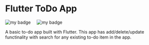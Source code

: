 # Flutter ToDo App
![my badge](https://img.shields.io/badge/Made%20with-Flutter-blue?style=for-the-badge&logo=flutter)  &nbsp;  &nbsp; ![my badge](https://img.shields.io/github/last-commit/Shubh99992/TO-do-app?style=for-the-badge) 

A basic to-do app built with Flutter. This app has add/delete/update functinality with search for any existing to-do item in the app.


